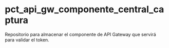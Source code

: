 # pct_api_gw_componente_central_captura
Repositorio para almacenar el componente de API Gateway que servirá para validar el token.
